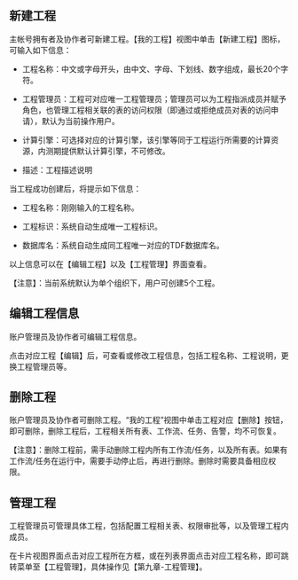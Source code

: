 ## 新建工程

主帐号拥有者及协作者可新建工程。【我的工程】视图中单击【新建工程】图标，可输入如下信息：

- 工程名称：中文或字母开头，由中文、字母、下划线、数字组成，最长20个字符。

- 工程管理员：工程可对应唯一工程管理员；管理员可以为工程指派成员并赋予角色，也管理工程相关联的表的访问权限（即通过或拒绝成员对表的访问申请），默认为当前操作用户。

- 计算引擎：可选择对应的计算引擎，该引擎等同于工程运行所需要的计算资源，内测期提供默认计算引擎，不可修改。

- 描述：工程描述说明

当工程成功创建后，将提示如下信息：

- 工程名称：刚刚输入的工程名称。

- 工程标识：系统自动生成唯一工程标识。

- 数据库名：系统自动生成同工程唯一对应的TDF数据库名。

以上信息可以在【编辑工程】以及【工程管理】界面查看。

【注意】：当前系统默认为单个组织下，用户可创建5个工程。

## 编辑工程信息

账户管理员及协作者可编辑工程信息。

点击对应工程【编辑】后，可查看或修改工程信息，包括工程名称、工程说明，更换工程管理员等。

## 删除工程

账户管理员及协作者可删除工程。“我的工程”视图中单击工程对应【删除】按钮，即可删除，删除工程后，工程相关所有表、工作流、任务、告警，均不可恢复。

【注意】：删除工程前，需手动删除工程内所有工作流/任务，以及所有表。如果有工作流/任务在运行中，需要手动停止后，再进行删除。删除时需要具备相应权限。

## 管理工程

工程管理员可管理具体工程，包括配置工程相关表、权限审批等，以及管理工程内成员。

在卡片视图界面点击对应工程所在方框，或在列表界面点击对应工程名称，即可跳转菜单至【工程管理】，具体操作见【第九章-工程管理】。
